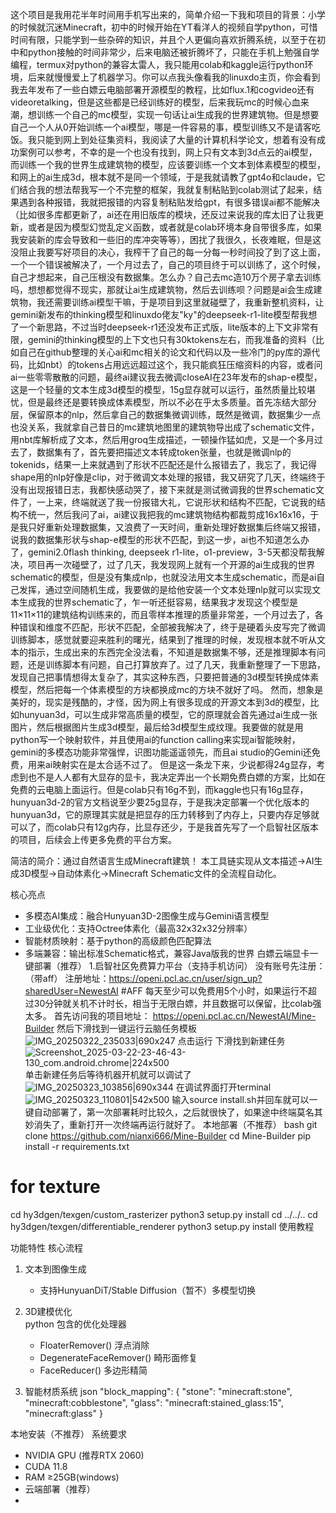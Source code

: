  这个项目是我用花半年时间用手机写出来的，简单介绍一下我和项目的背景：小学的时候就沉迷Minecraft，初中的时候开始在YT看洋人的视频自学python，可惜时间有限，只能学到一些杂碎的知识，并且个人更偏向喜欢折腾系统，以至于在初中和python接触的时间非常少，后来电脑还被折腾坏了，只能在手机上勉强自学编程，termux对python的兼容太雷人，我只能用colab和kaggle运行python环境，后来就慢慢爱上了机器学习。你可以点我头像看我的linuxdo主页，你会看到我去年发布了一些白嫖云电脑部署开源模型的教程，比如flux.1和cogvideo还有videoretalking，但是这些都是已经训练好的模型，后来我玩mc的时候心血来潮，想训练一个自己的mc模型，实现一句话让ai生成我的世界建筑物。但是想要自己一个人从0开始训练一个ai模型，哪是一件容易的事，模型训练又不是请客吃饭。我只能到网上到处征集资料，我阅读了大量的计算机科学论文，想着有没有成功案例可以参考，不幸的是一个也没有找到，网上只有文本到3d点云的ai模型，而训练一个我的世界生成建筑物的模型，应该要训练一个文本到体素模型的模型，和网上的ai生成3d，根本就不是同一个领域，于是我就请教了gpt4o和claude，它们结合我的想法帮我写一个不完整的框架，我就复制粘贴到colab测试了起来，结果遇到各种报错，我就把报错的内容复制粘贴发给gpt，有很多错误ai都不能解决（比如很多库都更新了，ai还在用旧版库的模块，还反过来说我的库太旧了让我更新，或者是因为模型幻觉乱定义函数，或者就是colab环境本身自带很多库，如果我安装新的库会导致和一些旧的库冲突等等），困扰了我很久，长夜难眠，但是这没阻止我要写好项目的决心，我榨干了自己的每一分每一秒时间投了到了这上面，一个一个错误被解决了，一个月过去了，自己的项目终于可以训练了，这个时候，自己才想起来，自己压根没有数据集。怎么办？自己去mc造10万个房子拿去训练吗，想想都觉得不现实，那就让ai生成建筑物，然后去训练呗？问题是ai会生成建筑物，我还需要训练ai模型干嘛，于是项目到这里就碰壁了，我重新整机资料，让gemini新发布的thinking模型和linuxdo佬友"ky"的deepseek-r1-lite模型帮我想了一个新思路，不过当时deepseek-r1还没发布正式版，lite版本的上下文非常有限，gemini的thinking模型的上下文也只有30ktokens左右，而我准备的资料（比如自己在github整理的关心ai和mc相关的论文和代码以及一些冷门的py库的源代码，比如nbt）的tokens占用远远超过这个，我只能疯狂压缩资料的内容，或者问ai一些零零散散的问题，最终ai建议我去微调closeAI在23年发布的shap-e模型，这是一个轻量的文本生成3d模型的模型，15g显存就可以运行，虽然质量比较堪忧，但是最终还是要转换成体素模型，所以不必在乎太多质量。首先冻结大部分层，保留原本的nlp，然后拿自己的数据集微调训练，既然是微调，数据集少一点也没关系，我就拿自己昔日的mc建筑地图里的建筑物导出成了schematic文件，用nbt库解析成了文本，然后用groq生成描述，一顿操作猛如虎，又是一个多月过去了，数据集有了，首先要把描述文本转成token张量，也就是微调nlp的tokenids，结果一上来就遇到了形状不匹配还是什么报错去了，我忘了，我记得shape用的nlp好像是clip，对于微调文本处理的报错，我又研究了几天，终端终于没有出现报错日志，我都快感动哭了，接下来就是测试微调我的世界schematic文件了，一上来，终端就送了我一份报错大礼，它说形状和结构不匹配，它说我的结构不统一，然后我问了ai，ai建议我把我的mc建筑物结构都裁剪成16x16x16，于是我只好重新处理数据集，又浪费了一天时间，重新处理好数据集后终端又报错，说我的数据集形状与shap-e模型的形状不匹配，到这一步，ai也不知道怎么办了，gemini2.0flash thinking, deepseek r1-lite，o1-preview，3-5天都没帮我解决，项目再一次碰壁了，过了几天，我发现网上就有一个开源的ai生成我的世界schematic的模型，但是没有集成nlp，也就没法用文本生成schematic，而是ai自己发挥，通过空间随机生成，我要做的是给他安装一个文本处理nlp就可以实现文本生成我的世界schematic了，乍一听还挺容易，结果我才发现这个模型是11×11×11的建筑结构训练来的，而且零样本推理的质量非常差，一个月过去了，各种错误和维度不匹配，形状不匹配，全部被我解决了，终于是硬着头皮写完了微调训练脚本，感觉就要迎来胜利的曙光，结果到了推理的时候，发现根本就不听从文本的指示，生成出来的东西完全没法看，不知道是数据集不够，还是推理脚本有问题，还是训练脚本有问题，自己打算放弃了。过了几天，我重新整理了一下思路，发现自己把事情想得太复杂了，其实这种东西，只要把普通的3d模型转换成体素模型，然后把每一个体素模型的方块都换成mc的方块不就好了吗。
 然而，想象是美好的，现实是残酷的，才怪，因为网上有很多现成的开源文本到3d的模型，比如hunyuan3d，可以生成非常高质量的模型，它的原理就会首先通过ai生成一张图片，然后根据图片生成3d模型，最后给3d模型生成纹理。我要做的就是用python写一个映射软件，并且使用ai的function calling来实现ai智能映射，gemini的多模态功能非常强悍，识图功能遥遥领先，而且ai studio的Gemini还免费，用来ai映射实在是太合适不过了。
 但是这一条龙下来，少说都得24g显存，考虑到也不是人人都有大显存的显卡，我决定弄出一个长期免费白嫖的方案，比如在免费的云电脑上面运行。但是colab只有16g不到，而kaggle也只有16g显存，hunyuan3d-2的官方文档说至少要25g显存，于是我决定部署一个优化版本的hunyuan3d，它的原理其实就是把显存的压力转移到了内存上，只要内存足够就可以了，而colab只有12g内存，比显存还少，于是我首先写了一个启智社区版本的项目，后续会上传更多免费的平台方案。
 
简洁的简介：通过自然语言生成Minecraft建筑！ 本工具链实现从文本描述→AI生成3D模型→自动体素化→Minecraft Schematic文件的全流程自动化。

 核心亮点
- 多模态AI集成：融合Hunyuan3D-2图像生成与Gemini语言模型
- 工业级优化：支持Octree体素化（最高32x32x32分辨率）
- 智能材质映射：基于python的高级颜色匹配算法
- 多端兼容：输出标准Schematic格式，兼容Java版我的世界
白嫖云端显卡一键部署（推荐）
1.启智社区免费算力平台（支持手机访问）
没有账号先注册：
（带aff）
注册地址：https://openi.pcl.ac.cn/user/sign_up?sharedUser=NewestAI
#AFF 
每天至少可以免费用5个小时，如果运行不超过30分钟就关机不计时长，相当于无限白嫖，并且数据可以保留，比colab强太多。
首先访问我的项目地址：
https://openi.pcl.ac.cn/NewestAI/Mine-Builder
然后下滑找到一键运行云脑任务模板
![IMG_20250322_235033|690x247](upload://t0blvp4Lq3i7yFUgIoLYFf3QLrg.jpeg)
点击运行
下滑找到新建任务
![Screenshot_2025-03-22-23-46-43-130_com.android.chrome|224x500](upload://spbMUAzVCWjgPqd918Od40qrRbn.jpeg)
单击新建任务后等待机器开机就可以调试了
![IMG_20250323_103856|690x344](upload://tlDtyn3vI8FRyIHwFKorAnmXssS.jpeg)
在调试界面打开terminal
![IMG_20250323_110801|542x500](upload://byjCwOA97KOXQntQotyfiOfNDFJ.jpeg)
输入source install.sh并回车就可以一键自动部署了，第一次部署耗时比较久，之后就很快了，如果途中终端莫名其妙消失了，重新打开一次终端再运行就好了。
本地部署（不推荐）
bash
git clone https://github.com/nianxi666/Mine-Builder
cd Mine-Builder
pip install -r requirements.txt
# for texture
cd hy3dgen/texgen/custom_rasterizer
python3 setup.py install
cd ../../..
cd hy3dgen/texgen/differentiable_renderer
python3 setup.py install
使用教程


 功能特性
 核心流程
1. 文本到图像生成  
   - 支持HunyuanDiT/Stable Diffusion（暂不）多模型切换

2. 3D建模优化  
   python
    包含的优化处理器
   - FloaterRemover()   浮点消除
   - DegenerateFaceRemover()   畸形面修复
   - FaceReducer()   多边形精简

3. 智能材质系统
   json
   "block_mapping": {
     "stone": "minecraft:stone", "minecraft:cobblestone",
     "glass": "minecraft:stained_glass:15", "minecraft:glass"
   }

 本地安装（不推荐）
 系统要求
- NVIDIA GPU (推荐RTX 2060)
- CUDA 11.8
- RAM ≥25GB(windows)
- 云端部署（推荐）
- 
